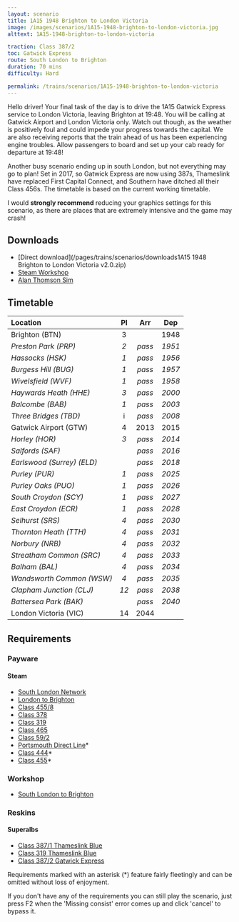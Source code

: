 ```yaml
---
layout: scenario
title: 1A15 1948 Brighton to London Victoria
image: /images/scenarios/1A15-1948-brighton-to-london-victoria.jpg
alttext: 1A15-1948-brighton-to-london-victoria

traction: Class 387/2
toc: Gatwick Express
route: South London to Brighton
duration: 70 mins
difficulty: Hard

permalink: /trains/scenarios/1A15-1948-brighton-to-london-victoria
---
```


Hello driver! Your final task of the day is to drive the 1A15 Gatwick Express service to London Victoria, leaving Brighton at 19:48. You will be calling at Gatwick Airport and London Victoria only. Watch out though, as the weather is positively foul and could impede your progress towards the capital. We are also receiving reports that the train ahead of us has been experiencing engine troubles. Allow passengers to board and set up your cab ready for departure at 19:48!

Another busy scenario ending up in south London, but not everything may go to plan! Set in 2017, so Gatwick Express are now using 387s, Thameslink have replaced First Capital Connect, and Southern have ditched all their Class 456s. The timetable is based on the current working timetable.

I would **strongly recommend** reducing your graphics settings for this scenario, as there are places that are extremely intensive and the game may crash!

## Downloads

* [Direct download](/pages/trains/scenarios/downloads1A15 1948 Brighton to London Victoria v2.0.zip)
* [Steam Workshop](http://steamcommunity.com/sharedfiles/filedetails/?id=1123961570)
* [Alan Thomson Sim](https://alanthomsonsim.com/?download=1a15-1948-brighton-to-london-victoria)

## Timetable

| Location                   |  Pl   |  Arr   |  Dep   |
| :------------------------- | :---: | :----: | :----: |
| Brighton (BTN)             |   3   |        |  1948  |
| *Preston Park (PRP)*       |  *2*  | *pass* | *1951* |
| *Hassocks (HSK)*           |  *1*  | *pass* | *1956* |
| *Burgess Hill (BUG)*       |  *1*  | *pass* | *1957* |
| *Wivelsfield (WVF)*        |  *1*  | *pass* | *1958* |
| *Haywards Heath (HHE)*     |  *3*  | *pass* | *2000* |
| *Balcombe (BAB)*           |  *1*  | *pass* | *2003* |
| *Three Bridges (TBD)*      |   i   | *pass* | *2008* |
| Gatwick Airport (GTW)      |   4   |  2013  |  2015  |
| *Horley (HOR)*             |  *3*  | *pass* | *2014* |
| *Salfords (SAF)*           |       | *pass* | *2016* |
| *Earlswood (Surrey) (ELD)* |       | *pass* | *2018* |
| *Purley (PUR)*             |  *1*  | *pass* | *2025* |
| *Purley Oaks (PUO)*        |  *1*  | *pass* | *2026* |
| *South Croydon (SCY)*      |  *1*  | *pass* | *2027* |
| *East Croydon (ECR)*       |  *1*  | *pass* | *2028* |
| *Selhurst (SRS)*           |  *4*  | *pass* | *2030* |
| *Thornton Heath (TTH)*     |  *4*  | *pass* | *2031* |
| *Norbury (NRB)*            |  *4*  | *pass* | *2032* |
| *Streatham Common (SRC)*   |  *4*  | *pass* | *2033* |
| *Balham (BAL)*             |  *4*  | *pass* | *2034* |
| *Wandsworth Common (WSW)*  |  *4*  | *pass* | *2035* |
| *Clapham Junction (CLJ)*   | *12*  | *pass* | *2038* |
| *Battersea Park (BAK)*     |       | *pass* | *2040* |
| London Victoria (VIC)      |  14   |  2044  |        |

## Requirements

### Payware

#### Steam

* [South London Network](http://store.steampowered.com/app/222638)
* [London to Brighton](http://store.steampowered.com/app/208280)
* [Class 455/8](http://store.steampowered.com/app/325963)
* [Class 378](http://store.steampowered.com/app/258663)
* [Class 319](http://store.steampowered.com/app/258640)
* [Class 465](http://store.steampowered.com/app/222576)
* [Class 59/2](http://store.steampowered.com/app/325973)
* [Portsmouth Direct Line](http://store.steampowered.com/app/65218)*
* [Class 444](http://store.steampowered.com/app/65253)*
* [Class 455](http://store.steampowered.com/app/65229)*

### Workshop

* [South London to Brighton](http://steamcommunity.com/workshop/filedetails/?id=341200017)

### Reskins

#### Superalbs

* [Class 387/1 Thameslink Blue](http://superalbs.weebly.com/class387thameslink.html)
* [Class 319 Thameslink Blue](http://superalbs.weebly.com/class319tlblue.html)
* [Class 387/2 Gatwick Express](http://superalbs.weebly.com/class387gatwickexpress.html)

Requirements marked with an asterisk (*) feature fairly fleetingly and can be omitted without loss of enjoyment.

If you don't have any of the requirements you can still play the scenario, just press F2 when the 'Missing consist' error comes up and click 'cancel' to bypass it.
